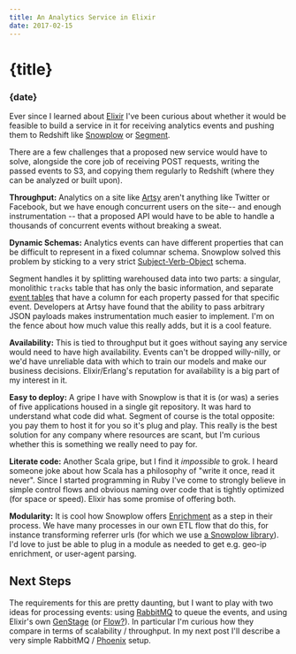 ```yaml
---
title: An Analytics Service in Elixir
date: 2017-02-15
---
```


# {title}

### {date}

Ever since I learned about [Elixir](http://elixir-lang.org/) I've been curious about whether it would be feasible to build a service in it for receiving analytics events and pushing them to Redshift like [Snowplow](http://snowplowanalytics.com/) or [Segment](https://segment.com/).

There are a few challenges that a proposed new service would have to solve, alongside the core job of receiving POST requests, writing the passed events to S3, and copying them regularly to Redshift (where they can be analyzed or built upon).

**Throughput:** Analytics on a site like [Artsy](artsy.net) aren't anything like Twitter or Facebook, but we have enough concurrent users on the site-- and enough instrumentation -- that a proposed API would have to be able to handle a thousands of concurrent events without breaking a sweat.

**Dynamic Schemas:** Analytics events can have different properties that can be difficult to represent in a fixed columnar schema. Snowplow solved this problem by sticking to a very strict [Subject-Verb-Object](http://snowplowanalytics.com/blog/2013/08/12/towards-universal-event-analytics-building-an-event-grammar/) schema.

Segment handles it by splitting warehoused data into two parts: a singular, monolithic `tracks` table that has only the basic information, and separate [event tables](https://segment.com/docs/warehouses/schema/#event-tables) that have a column for each property passed for that specific event. Developers at Artsy have found that the ability to pass arbitrary JSON payloads makes instrumentation much easier to implement. I'm on the fence about how much value this really adds, but it is a cool feature.

**Availability:** This is tied to throughput but it goes without saying any service would need to have high availability. Events can't be dropped willy-nilly, or we'd have unreliable data with which to train our models and make our business decisions. Elixir/Erlang's reputation for availability is a big part of my interest in it.

**Easy to deploy:** A gripe I have with Snowplow is that it is (or was) a series of five applications housed in a single git repository. It was hard to understand what code did what. Segment of course is the total opposite: you pay them to host it for you so it's plug and play. This really is the best solution for any company where resources are scant, but I'm curious whether this is something we really need to pay for.

**Literate code:** Another Scala gripe, but I find it _impossible_ to grok. I heard someone joke about how Scala has a philosophy of "write it once, read it never". Since I started programming in Ruby I've come to strongly believe in simple control flows and obvious naming over code that is tightly optimized (for space or speed). Elixir has some promise of offering both.

**Modularity:** It is cool how Snowplow offers [Enrichment](https://github.com/snowplow/snowplow/tree/master/3-enrich) as a step in their process. We have many processes in our own ETL flow that do this, for instance transforming referrer urls (for which we use [a Snowplow library](https://github.com/snowplow/referer-parser)). I'd love to just be able to plug in a module as needed to get e.g. geo-ip enrichment, or user-agent parsing.

## Next Steps

The requirements for this are pretty daunting, but I want to play with two ideas for processing events: using [RabbitMQ](https://www.rabbitmq.com/getstarted.html) to queue the events, and using Elixir's own [GenStage](https://github.com/elixir-lang/gen_stage) (or [Flow?](https://github.com/elixir-lang/flow)). In particular I'm curious how they compare in terms of scalability / throughput. In my next post I'll describe a very simple RabbitMQ / [Phoenix](http://www.phoenixframework.org/) setup.
